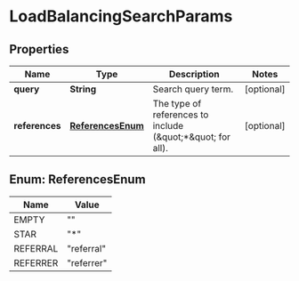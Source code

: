 

# LoadBalancingSearchParams


## Properties

| Name | Type | Description | Notes |
|------------ | ------------- | ------------- | -------------|
|**query** | **String** | Search query term. |  [optional] |
|**references** | [**ReferencesEnum**](#ReferencesEnum) | The type of references to include (\&quot;*\&quot; for all). |  [optional] |



## Enum: ReferencesEnum

| Name | Value |
|---- | -----|
| EMPTY | &quot;&quot; |
| STAR | &quot;*&quot; |
| REFERRAL | &quot;referral&quot; |
| REFERRER | &quot;referrer&quot; |



